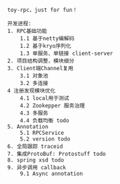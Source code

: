     toy-rpc，just for fun！
    
    开发进程:
    1. RPC基础功能
        1.1 基于netty编解码
        1.2 基于kryo序列化
        1.3 单服务、单链接 client-server
    2. 项目结构调整，模块细分
    3. Client端Channel复用
        3.1 对象池
        3.2 多连接
    4 注册发现模块优化
        4.1 local用于测试
        4.2 Zookepper 服务治理
        4.3 多服务
        4.4 负载均衡 todo
    5. Annotation
        5.1 RPCService
        5.2 version todo
    6. 全局跟踪 traceid
    7. 集成ProtoBuf: Protostuff todo
    8. spring xsd todo
    9. 异步调用 callback 
        9.1 Async annotation